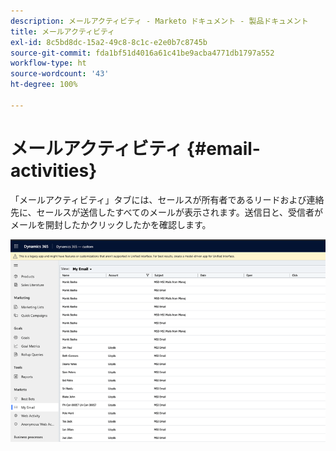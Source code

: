 ```yaml
---
description: メールアクティビティ - Marketo ドキュメント - 製品ドキュメント
title: メールアクティビティ
exl-id: 8c5bd8dc-15a2-49c8-8c1c-e2e0b7c8745b
source-git-commit: fda1bf51d4016a61c41be9acba4771db1797a552
workflow-type: ht
source-wordcount: '43'
ht-degree: 100%

---
```


# メールアクティビティ {#email-activities}

「メールアクティビティ」タブには、セールスが所有者であるリードおよび連絡先に、セールスが送信したすべてのメールが表示されます。送信日と、受信者がメールを開封したかクリックしたかを確認します。

![](assets/email-activities-1.png)
